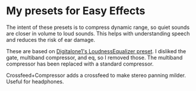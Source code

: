 # My presets for Easy Effects
The intent of these presets is to compress dynamic range, so quiet sounds are closer in volume to loud sounds. This helps with understanding speech and reduces the risk of ear damage.

These are based on [Digitalone1's LoudnessEqualizer preset](https://github.com/Digitalone1/EasyEffects-Presets). I disliked the gate, multiband compressor, and eq, so I removed those. The multiband compressor has been replaced with a standard compressor.

Crossfeed+Compressor adds a crossfeed to make stereo panning milder. Useful for headphones.
